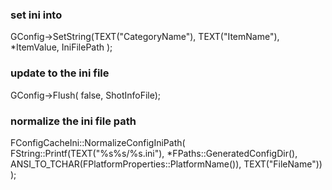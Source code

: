 ### set ini into
GConfig->SetString(TEXT("CategoryName"), TEXT("ItemName"), *ItemValue, IniFilePath );

### update to the ini file
GConfig->Flush( false, ShotInfoFile);

### normalize the ini file path
FConfigCacheIni::NormalizeConfigIniPath( FString::Printf(TEXT("%s%s/%s.ini"), *FPaths::GeneratedConfigDir(), ANSI_TO_TCHAR(FPlatformProperties::PlatformName()), TEXT("FileName")) );
